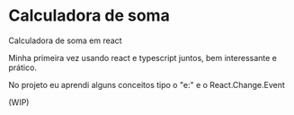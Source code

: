 # Calculadora de soma 

Calculadora de soma em react

Minha primeira vez usando react e typescript juntos, bem interessante e prático.

No projeto eu aprendi alguns conceitos tipo o "e:" e o React.Change.Event

(WIP)
